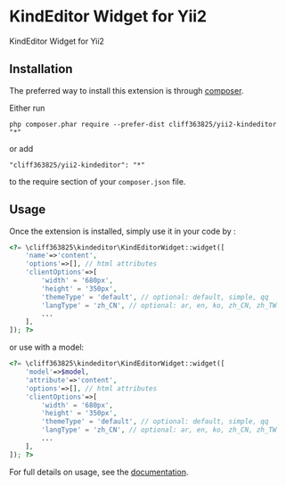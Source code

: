 KindEditor Widget for Yii2
==========================
KindEditor Widget for Yii2

Installation
------------

The preferred way to install this extension is through [composer](http://getcomposer.org/download/).

Either run

```
php composer.phar require --prefer-dist cliff363825/yii2-kindeditor "*"
```

or add

```
"cliff363825/yii2-kindeditor": "*"
```

to the require section of your `composer.json` file.


Usage
-----

Once the extension is installed, simply use it in your code by  :

```php
<?= \cliff363825\kindeditor\KindEditorWidget::widget([
    'name'=>'content',
    'options'=>[], // html attributes
    'clientOptions'=>[
        'width' = '680px',
        'height' = '350px',
        'themeType' = 'default', // optional: default, simple, qq
        'langType' = 'zh_CN', // optional: ar, en, ko, zh_CN, zh_TW
        ...
    ],
]); ?>
```

or use with a model:

```php
<?= \cliff363825\kindeditor\KindEditorWidget::widget([
    'model'=>$model,
    'attribute'=>'content',
    'options'=>[], // html attributes
    'clientOptions'=>[
        'width' = '680px',
        'height' = '350px',
        'themeType' = 'default', // optional: default, simple, qq
        'langType' = 'zh_CN', // optional: ar, en, ko, zh_CN, zh_TW
        ...
    ],
]); ?>
```

For full details on usage, see the [documentation](http://kindeditor.net/doc.php).